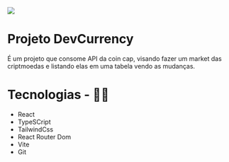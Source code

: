 <p>
  <img src="./github/unknown_2025.03.15-19.07-ezgif.com-video-to-gif-converter.gif"/>
</p>

# Projeto DevCurrency

É um projeto que consome API da coin cap, visando fazer um market das criptmoedas e listando elas em uma tabela vendo as mudanças.

# Tecnologias - 👨‍💻

- React
- TypeSCript
- TailwindCss
- React Router Dom
- Vite
- Git

